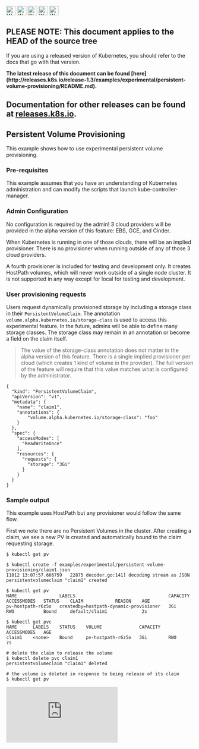 <!-- BEGIN MUNGE: UNVERSIONED_WARNING -->

<!-- BEGIN STRIP_FOR_RELEASE -->

<img src="http://kubernetes.io/kubernetes/img/warning.png" alt="WARNING"
     width="25" height="25">
<img src="http://kubernetes.io/kubernetes/img/warning.png" alt="WARNING"
     width="25" height="25">
<img src="http://kubernetes.io/kubernetes/img/warning.png" alt="WARNING"
     width="25" height="25">
<img src="http://kubernetes.io/kubernetes/img/warning.png" alt="WARNING"
     width="25" height="25">
<img src="http://kubernetes.io/kubernetes/img/warning.png" alt="WARNING"
     width="25" height="25">

<h2>PLEASE NOTE: This document applies to the HEAD of the source tree</h2>

If you are using a released version of Kubernetes, you should
refer to the docs that go with that version.

<!-- TAG RELEASE_LINK, added by the munger automatically -->
<strong>
The latest release of this document can be found
[here](http://releases.k8s.io/release-1.3/examples/experimental/persistent-volume-provisioning/README.md).

Documentation for other releases can be found at
[releases.k8s.io](http://releases.k8s.io).
</strong>
--

<!-- END STRIP_FOR_RELEASE -->

<!-- END MUNGE: UNVERSIONED_WARNING -->

## Persistent Volume Provisioning

This example shows how to use experimental persistent volume provisioning.

### Pre-requisites

This example assumes that you have an understanding of Kubernetes administration and can modify the
scripts that launch kube-controller-manager.

### Admin Configuration

No configuration is required by the admin!  3 cloud providers will be provided in the alpha version
of this feature: EBS, GCE, and Cinder.

When Kubernetes is running in one of those clouds, there will be an implied provisioner.
There is no provisioner when running outside of any of those 3 cloud providers.

A fourth provisioner is included for testing and development only.  It creates HostPath volumes,
which will never work outside of a single node cluster. It is not supported in any way except for
local for testing and development.


### User provisioning requests

Users request dynamically provisioned storage by including a storage class in their `PersistentVolumeClaim`.
The annotation `volume.alpha.kubernetes.io/storage-class` is used to access this experimental feature.
In the future, admins will be able to define many storage classes.
The storage class may remain in an annotation or become a field on the claim itself.

> The value of the storage-class annotation does not matter in the alpha version of this feature.  There is
a single implied provisioner per cloud (which creates 1 kind of volume in the provider).  The full version of the feature
will require that this value matches what is configured by the administrator.

```
{
  "kind": "PersistentVolumeClaim",
  "apiVersion": "v1",
  "metadata": {
    "name": "claim1",
    "annotations": {
        "volume.alpha.kubernetes.io/storage-class": "foo"
    }
  },
  "spec": {
    "accessModes": [
      "ReadWriteOnce"
    ],
    "resources": {
      "requests": {
        "storage": "3Gi"
      }
    }
  }
}
```

### Sample output

This example uses HostPath but any provisioner would follow the same flow.

First we note there are no Persistent Volumes in the cluster.  After creating a claim, we see a new PV is created
and automatically bound to the claim requesting storage.


``` 
$ kubectl get pv

$ kubectl create -f examples/experimental/persistent-volume-provisioning/claim1.json
I1012 13:07:57.666759   22875 decoder.go:141] decoding stream as JSON
persistentvolumeclaim "claim1" created

$ kubectl get pv
NAME                LABELS                                   CAPACITY   ACCESSMODES   STATUS    CLAIM            REASON    AGE
pv-hostpath-r6z5o   createdby=hostpath-dynamic-provisioner   3Gi        RWO           Bound     default/claim1             2s

$ kubectl get pvc
NAME      LABELS    STATUS    VOLUME              CAPACITY   ACCESSMODES   AGE
claim1    <none>    Bound     pv-hostpath-r6z5o   3Gi        RWO           7s

# delete the claim to release the volume
$ kubectl delete pvc claim1
persistentvolumeclaim "claim1" deleted

# the volume is deleted in response to being release of its claim
$ kubectl get pv

```

<!-- BEGIN MUNGE: GENERATED_ANALYTICS -->
[![Analytics](https://kubernetes-site.appspot.com/UA-36037335-10/GitHub/examples/experimental/persistent-volume-provisioning/README.md?pixel)]()
<!-- END MUNGE: GENERATED_ANALYTICS -->
